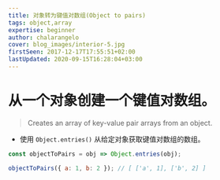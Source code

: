 ```yaml
---
title: 对象转为键值对数组(Object to pairs)
tags: object,array
expertise: beginner
author: chalarangelo
cover: blog_images/interior-5.jpg
firstSeen: 2017-12-17T17:55:51+02:00
lastUpdated: 2020-09-15T16:28:04+03:00
---
```


# 从一个对象创建一个键值对数组。
> Creates an array of key-value pair arrays from an object.

- 使用 `Object.entries()` 从给定对象获取键值对数组的数组。

```js
const objectToPairs = obj => Object.entries(obj);
```

```js
objectToPairs({ a: 1, b: 2 }); // [ ['a', 1], ['b', 2] ]
```
